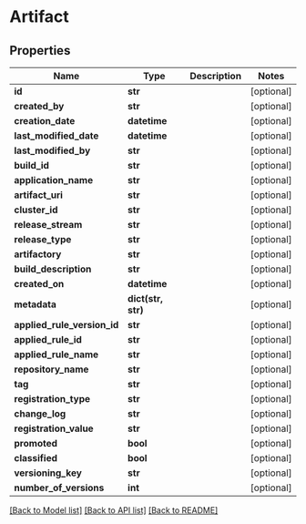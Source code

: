 # Artifact

## Properties
Name | Type | Description | Notes
------------ | ------------- | ------------- | -------------
**id** | **str** |  | [optional] 
**created_by** | **str** |  | [optional] 
**creation_date** | **datetime** |  | [optional] 
**last_modified_date** | **datetime** |  | [optional] 
**last_modified_by** | **str** |  | [optional] 
**build_id** | **str** |  | [optional] 
**application_name** | **str** |  | [optional] 
**artifact_uri** | **str** |  | [optional] 
**cluster_id** | **str** |  | [optional] 
**release_stream** | **str** |  | [optional] 
**release_type** | **str** |  | [optional] 
**artifactory** | **str** |  | [optional] 
**build_description** | **str** |  | [optional] 
**created_on** | **datetime** |  | [optional] 
**metadata** | **dict(str, str)** |  | [optional] 
**applied_rule_version_id** | **str** |  | [optional] 
**applied_rule_id** | **str** |  | [optional] 
**applied_rule_name** | **str** |  | [optional] 
**repository_name** | **str** |  | [optional] 
**tag** | **str** |  | [optional] 
**registration_type** | **str** |  | [optional] 
**change_log** | **str** |  | [optional] 
**registration_value** | **str** |  | [optional] 
**promoted** | **bool** |  | [optional] 
**classified** | **bool** |  | [optional] 
**versioning_key** | **str** |  | [optional] 
**number_of_versions** | **int** |  | [optional] 

[[Back to Model list]](../README.md#documentation-for-models) [[Back to API list]](../README.md#documentation-for-api-endpoints) [[Back to README]](../README.md)

